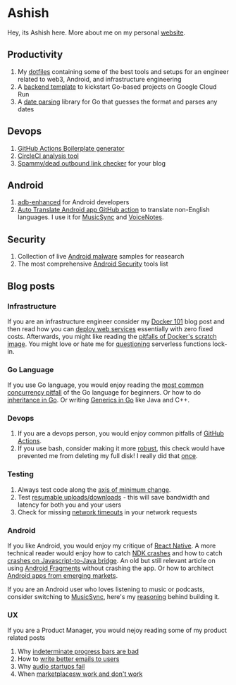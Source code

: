 # Ashish

Hey, its Ashish here. More about me on my personal [website](https://ashishb.net/about/).

## Productivity

1. My [dotfiles](https://github.com/ashishb/dotfiles) containing some of the best tools and setups for an engineer related to web3, Android, and infrastructure engineering
1. A [backend template](https://github.com/ashishb/golang-template-repo) to kickstart Go-based projects on Google Cloud Run
1. A [date parsing](https://github.com/ashishb/dateparse) library for Go that guesses the format and parses any dates

## Devops

1. [GitHub Actions Boilerplate generator](https://github.com/ashishb/gabo)
1. [CircleCI analysis tool](https://github.com/ashishb/citool/)
1. [Spammy/dead outbound link checker](https://github.com/ashishb/outbound-link-checker) for your blog

## Android

1. [adb-enhanced](https://github.com/ashishb/adb-enhanced) for Android developers
1. [Auto Translate Android app GitHub action](https://github.com/ashishb/android-auto-translate) to translate non-English languages. I use it for [MusicSync](https://musicsync.ashishb.net/) and [VoiceNotes](https://play.google.com/store/apps/details?id=net.ashishb.voicenotes).

## Security

1. Collection of live [Android malware](https://github.com/ashishb/android-malware) samples for reasearch
1. The most comprehensive [Android Security](https://github.com/ashishb/android-security-awesome) tools list

## Blog posts

### Infrastructure

If you are an infrastructure engineer consider my [Docker 101](https://ashishb.net/tech/docker-101-a-basic-web-server-displaying-hello-world/) blog post and then read how you can [deploy web services](https://ashishb.net/tech/how-to-deploy-side-projects-as-web-services-for-free) essentially with zero fixed costs. Afterwards, you might like reading the [pitfalls of Docker's scratch image](https://ashishb.net/all/docker-be-careful-about-the-scratch-image/). You might love or hate me for [questioning](https://ashishb.net/all/some-thoughts-on-low-code/) serverless functions lock-in.

### Go Language

If you use Go language, you would enjoy reading the [most common concurrency pitfall](https://ashishb.net/all/go-language-concurrency-and-an-easy-pitfall/) of the Go language for beginners. Or how to do [inheritance in Go](https://ashishb.net/all/inheritance-in-go-language/). Or writing [Generics in Go](https://ashishb.net/all/generics-in-go/) like Java and C++.

### Devops

1. If you are a devops person, you would enjoy common pitfalls of [GitHub Actions](https://ashishb.net/tech/common-pitfalls-of-github-actions/).
1. If you use bash, consider making it more [robust](https://ashishb.net/all/the-first-two-statements-of-your-bash-script-should-be/), this check would have prevented me from deleting my full disk! I really did that [once](https://ashishb.net/tech/my-rm-rf-moment/).

### Testing

1. Always test code along the [axis of minimum change](https://ashishb.net/all/bad-and-good-ways-to-write-automated-tests/).
1. Test [resumable uploads/downloads](https://ashishb.net/all/testing-resumable-uploads/) - this will save bandwidth and latency for both you and your users
1. Check for missing [network timeouts](https://ashishb.net/all/infinite-network-timeouts-in-java-and-go/) in your network requests

### Android

If you like Android, you would enjoy my critique of [React Native](https://ashishb.net/all/react-native/). A more technical reader would enjoy how to catch [NDK crashes](https://ashishb.net/all/android-catching-ndk-crashes/) and how to catch [crashes on Javascript-to-Java bridge](https://ashishb.net/tech/cross-language-bridge-error-handling-js-to-java-example/). An old but still relevant article on using [Android Fragments](https://ashishb.net/all/android-fragment-related-pitfalls-and-how-to-avoid-them/) without crashing the app. Or how to architect [Android apps from emerging markets](https://ashishb.net/tech/architecting-android-apps-for-emerging-markets/).

If you are an Android user who loves listening to music or podcasts, consider switching to [MusicSync](https://musicsync.ashishb.net/), here's my [reasoning](https://ashishb.net/all/why-i-built-an-alternative-to-google-play-music/) behind building it.

### UX

If you are a Product Manager, you would nejoy reading some of my product related posts

1. Why [indeterminate progress bars are bad](https://ashishb.net/all/indeterminate-progress-bar-is-an-inferior-ux-design/)
1. How to [write better emails to users](https://ashishb.net/tech/startup-founders-how-not-to-write-an-email/)
1. Why [audio startups fail](https://ashishb.net/tech/consumer-internet-why-audio-cant-be-as-big-as-text-photos-and-videos/)
1. When [marketplacesw work and don't work](https://ashishb.net/all/when-marketplaces-work-and-when-they-dont/)
